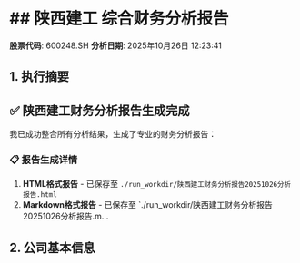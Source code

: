 # ## 陕西建工 综合财务分析报告

**股票代码**: 600248.SH
**分析日期**: 2025年10月26日 12:23:41

## 1. 执行摘要
## ✅ 陕西建工财务分析报告生成完成

我已成功整合所有分析结果，生成了专业的财务分析报告：

### 📋 **报告生成详情**

1. **HTML格式报告** - 已保存至 `./run_workdir/陕西建工财务分析报告20251026分析报告.html`
2. **Markdown格式报告** - 已保存至 `./run_workdir/陕西建工财务分析报告20251026分析报告.m...

## 2. 公司基本信息


